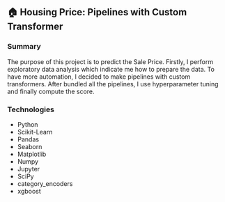 ## 🏠 Housing Price: Pipelines with Custom Transformer
### Summary
The purpose of this project is to predict the Sale Price. Firstly, I perform exploratory data analysis which indicate me how to prepare the data. To have more automation, I decided to make pipelines with custom transformers. After bundled all the pipelines, I use hyperparameter tuning and finally compute the score.
### Technologies
* Python
* Scikit-Learn
* Pandas
* Seaborn
* Matplotlib
* Numpy
* Jupyter
* SciPy
* category_encoders
* xgboost
